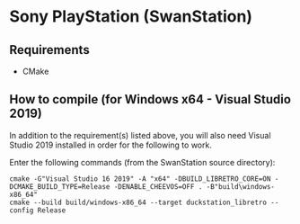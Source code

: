 # Sony PlayStation (SwanStation)

## Requirements

- CMake

## How to compile (for Windows x64 - Visual Studio 2019)

In addition to the requirement(s) listed above, you will also need Visual Studio 2019 installed in order for the following to work.

Enter the following commands (from the SwanStation source directory):

    cmake -G"Visual Studio 16 2019" -A "x64" -DBUILD_LIBRETRO_CORE=ON -DCMAKE_BUILD_TYPE=Release -DENABLE_CHEEVOS=OFF . -B"build\windows-x86_64"
    cmake --build build/windows-x86_64 --target duckstation_libretro --config Release

